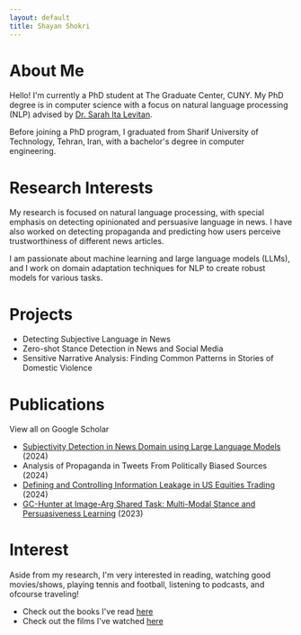 ```yaml
---
layout: default
title: Shayan Shokri
---
```

# About Me
Hello! I'm currently a PhD student at The Graduate Center, CUNY. My PhD degree is in computer science with a focus on natural language 
processing (NLP) advised by [Dr. Sarah Ita Levitan](http://www.cs.columbia.edu/~sarahita/).

Before joining a PhD program, I graduated from Sharif University of Technology, Tehran, Iran, with a bachelor's degree in computer engineering.

# Research Interests

My research is focused on natural language processing, with special emphasis on detecting opinionated and persuasive language in news. I have also worked 
on detecting propaganda and predicting how users perceive trustworthiness of different news articles.

I am passionate about machine learning and large language models (LLMs), and I work on domain adaptation techniques for NLP to create robust models for 
various tasks.

# Projects

- Detecting Subjective Language in News
- Zero-shot Stance Detection in News and Social Media
- Sensitive Narrative Analysis: Finding Common Patterns in Stories of Domestic Violence

# Publications

View all on Google Scholar
- [Subjectivity Detection in News Domain using Large Language Models](https://aclanthology.org/2024.wassa-1.17.pdf) (2024)
- Analysis of Propaganda in Tweets From Politically Biased Sources (2024)
- [Defining and Controlling Information Leakage in US Equities Trading](https://petsymposium.org/popets/2024/popets-2024-0054.pdf) (2024)
- [GC-Hunter at Image-Arg Shared Task: Multi-Modal Stance and Persuasiveness Learning](https://aclanthology.org/2023.argmining-1.17.pdf) (2023)

# Interest
Aside from my research, I'm very interested in reading, watching good movies/shows, playing tennis and football, listening to podcasts, and ofcourse 
traveling!

- Check out the books I've read [here](https://www.goodreads.com/review/list/118658467?shelf=read)
- Check out the films I've watched [here](https://letterboxd.com/shayansh96/films/)
